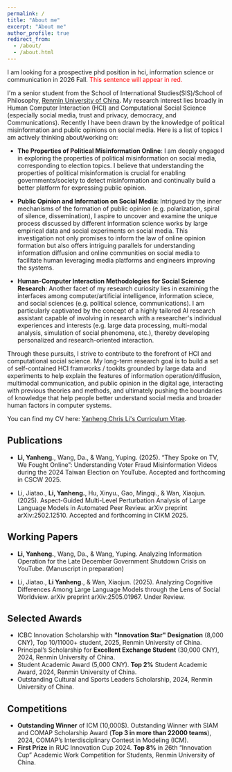 ```yaml
---
permalink: /
title: "About me"
excerpt: "About me"
author_profile: true
redirect_from: 
  - /about/
  - /about.html
---
```


I am looking for a prospective phd position in hci, information science or communication in 2026 Fall. <span style="color:red;">This sentence will appear in red.</span>

I'm a senior student from the School of International Studies(SIS)/School of Philosophy, [Renmin University of China](https://www.ruc.edu.cn/). My research interest lies broadly in Human Computer Interaction (HCI) and Computational Social Science (especially social media, trust and privacy, democracy, and Communications). Recently I have been drawn by the knowledge of political misinformation and public opinions on social media. Here is a list of topics I am actively thinking about/working on: 
- **The Properties of Political Misinformation Online**: I am deeply engaged in exploring the properties of political misinformation on social media, corresponding to election topics. I believe that understanding the properties of political misinformation is crucial for enabling governments/society to detect misinformation and continually build a better platform for expressing public opinion.

- **Public Opinion and Information on Social Media**: Intrigued by the inner mechanisms of the formation of public opinion (e.g. polarization, spiral of silence, dissemination), I aspire to uncover and examine the unique process discussed by different information science works by large empirical data and social experiments on social media. This investigation not only promises to inform the law of online opinion formation but also offers intriguing parallels for understanding information diffusion and online communities on social media to facilitate human leveraging media platforms and engineers improving the systems.

- **Human-Computer Interaction Methodologies for Social Science Research**: Another facet of my research curiosity lies in examining the interfaces among computer/artificial intelligence, information sciece,  and social sciences (e.g. political science, communications). I am particularly captivated by the concept of a highly tailored AI research assistant capable of involving in research with a researcher's individual experiences and interests (e.g. large data processing, multi-modal analysis, simulation of social phenomena, etc.), thereby developing personalized and research-oriented interaction.

Through these pursuits, I strive to contribute to the forefront of HCI and computational social science. My long-term research goal is to build a set of self-contained HCI framworks / tookits grounded by large data and experiments to help explain the features of information operation/diffusion, multimodal communication, and public opinion in the digital age, interacting with previous theories and methods, and ultimately pushing the boundaries of knowledge that help people better understand social media and broader human factors in computer systems.

You can find my CV here: [Yanheng Chris Li's Curriculum Vitae](../assets/Curriculum_Vitae.pdf).

## Publications

- **Li, Yanheng.**, Wang, Da., & Wang, Yuping. (2025). “They Spoke on TV, We Fought Online”: Understanding  Voter Fraud  Misinformation Videos during the 2024 Taiwan Election on YouTube. Accepted and forthcoming in CSCW 2025.

- Li, Jiatao., **Li, Yanheng.**, Hu, Xinyu., Gao, Mingqi., & Wan, Xiaojun. (2025). Aspect-Guided Multi-Level Perturbation Analysis of Large Language Models in Automated Peer Review. arXiv preprint arXiv:2502.12510. Accepted and forthcoming in CIKM 2025. <be>

## Working Papers

- **Li, Yanheng.**, Wang, Da., & Wang, Yuping. Analyzing Information Operation for the Late December Government Shutdown Crisis on YouTube. (Manuscript in preparation)

- Li, Jiatao., **Li Yanheng.**, & Wan, Xiaojun. (2025). Analyzing Cognitive Differences Among Large Language Models through the Lens of Social Worldview. arXiv preprint arXiv:2505.01967. Under Review.


## Selected Awards
- ICBC Innovation Scholarship with **"Innovation Star" Designation** (8,000 CNY), Top 10/11000+ student, 2025, Renmin University of China.
- Principal’s Scholarship for **Excellent Exchange Student** (30,000 CNY), 2024, Renmin University of China.
- Student Academic Award (5,000 CNY). **Top 2%** Student Academic Award, 2024, Renmin University of China.
- Outstanding Cultural and Sports Leaders Scholarship, 2024, Renmin University of China.


## Competitions
- **Outstanding Winner** of ICM (10,000$). Outstanding Winner with SIAM and COMAP Scholarship Award (**Top 3 in more than 22000 teams**), 2024, COMAP’s Interdisciplinary Contest in Modeling (ICM).
- **First Prize** in RUC Innovation Cup 2024. **Top 8%** in 26th “Innovation Cup” Academic Work Competition
for Students, Renmin University of China.


<!--<a href="http://www.clustrmaps.com/map/Chrisleeyh.github.io" title="Visit tracker for Chrisleeyh.github.io"><img src="//www.clustrmaps.com/map_v2.png?d=Me_sEzsM2boLt8c8-yw7Ej7U5ICu0M-hw9sffOWhDYE" /></a>



<!-- [Email](mailto:2200016651@stu.pku.edu.cn) / [Github](https://github.com/leejamesss) / [Wechat](../images/wechat.jpg) / [CSDN](https://blog.csdn.net/m0_72410588?spm=1000.2115.3001.5343) -->

